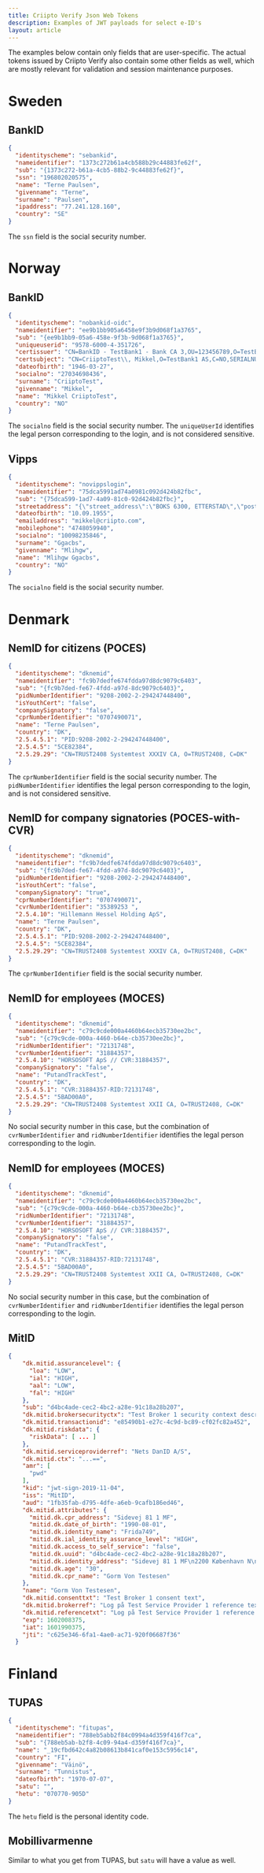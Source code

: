 ```yaml
---
title: Criipto Verify Json Web Tokens
description: Examples of JWT payloads for select e-ID's
layout: article
---
```


The examples below contain only fields that are user-specific. The actual tokens issued by Criipto Verify also contain some other fields as well, which are mostly relevant for validation and session maintenance purposes.

# Sweden
## BankID
```json
{
  "identityscheme": "sebankid",
  "nameidentifier": "1373c272b61a4cb588b29c44883fe62f",
  "sub": "{1373c272-b61a-4cb5-88b2-9c44883fe62f}",
  "ssn": "196802020575",
  "name": "Terne Paulsen",
  "givenname": "Terne",
  "surname": "Paulsen",
  "ipaddress": "77.241.128.160",
  "country": "SE"
}
```
The `ssn` field is the social security number.

# Norway
## BankID
```json
{
  "identityscheme": "nobankid-oidc",
  "nameidentifier": "ee9b1bb905a6458e9f3b9d068f1a3765",
  "sub": "{ee9b1bb9-05a6-458e-9f3b-9d068f1a3765}",
  "uniqueuserid": "9578-6000-4-351726",
  "certissuer": "CN=BankID - TestBank1 - Bank CA 3,OU=123456789,O=TestBank1 AS,C=NO;OrginatorId=9980;OriginatorName=BINAS;OriginatorId=9980",
  "certsubject": "CN=CriiptoTest\\, Mikkel,O=TestBank1 AS,C=NO,SERIALNUMBER=9578-6000-4-351726",
  "dateofbirth": "1946-03-27",
  "socialno": "27034698436",
  "surname": "CriiptoTest",
  "givenname": "Mikkel",
  "name": "Mikkel CriiptoTest",
  "country": "NO"
}
```
The `socialno` field is the social security number. The `uniqueUserId` identifies the legal person corresponding to the login, and is not considered sensitive.

## Vipps
```json
{
  "identityscheme": "novippslogin",
  "nameidentifier": "75dca5991ad74a0981c092d424b82fbc",
  "sub": "{75dca599-1ad7-4a09-81c0-92d424b82fbc}",
  "streetaddress": "{\"street_address\":\"BOKS 6300, ETTERSTAD\",\"postal_code\":\"0603\",\"region\":\"OSLO\",\"country\":\"NO\",\"formatted\":\"BOKS 6300, ETTERSTAD\\n0603\\nOSLO\\nNO\",\"address_type\":\"home\"}",
  "dateofbirth": "10.09.1955",
  "emailaddress": "mikkel@criipto.com",
  "mobilephone": "4748059940",
  "socialno": "10098235846",
  "surname": "Ggacbs",
  "givenname": "Mlihgw",
  "name": "Mlihgw Ggacbs",
  "country": "NO"
}
```
The `socialno` field is the social security number.

# Denmark
## NemID for citizens (POCES)
```json
{
  "identityscheme": "dknemid",
  "nameidentifier": "fc9b7dedfe674fdda97d8dc9079c6403",
  "sub": "{fc9b7ded-fe67-4fdd-a97d-8dc9079c6403}",
  "pidNumberIdentifier": "9208-2002-2-294247448400",
  "isYouthCert": "false",
  "companySignatory": "false",
  "cprNumberIdentifier": "0707490071",
  "name": "Terne Paulsen",
  "country": "DK",
  "2.5.4.5.1": "PID:9208-2002-2-294247448400",
  "2.5.4.5": "5CE82384",
  "2.5.29.29": "CN=TRUST2408 Systemtest XXXIV CA, O=TRUST2408, C=DK"
}
```
The `cprNumberIdentifier` field is the social security number. The `pidNumberIdentifier` identifies the legal person corresponding to the login, and is not considered sensitive.

## NemID for company signatories (POCES-with-CVR)
```json
{
  "identityscheme": "dknemid",
  "nameidentifier": "fc9b7dedfe674fdda97d8dc9079c6403",
  "sub": "{fc9b7ded-fe67-4fdd-a97d-8dc9079c6403}",
  "pidNumberIdentifier": "9208-2002-2-294247448400",
  "isYouthCert": "false",
  "companySignatory": "true",
  "cprNumberIdentifier": "0707490071",
  "cvrNumberIdentifier": "35389253 ",
  "2.5.4.10": "Hillemann Hessel Holding ApS",
  "name": "Terne Paulsen",
  "country": "DK",
  "2.5.4.5.1": "PID:9208-2002-2-294247448400",
  "2.5.4.5": "5CE82384",
  "2.5.29.29": "CN=TRUST2408 Systemtest XXXIV CA, O=TRUST2408, C=DK"
}
```
The `cprNumberIdentifier` field is the social security number.

## NemID for employees (MOCES)
```json
{
  "identityscheme": "dknemid",
  "nameidentifier": "c79c9cde000a4460b64ecb35730ee2bc",
  "sub": "{c79c9cde-000a-4460-b64e-cb35730ee2bc}",
  "ridNumberIdentifier": "72131748",
  "cvrNumberIdentifier": "31884357",
  "2.5.4.10": "HORSOSOFT ApS // CVR:31884357",
  "companySignatory": "false",
  "name": "PutandTrackTest",
  "country": "DK",
  "2.5.4.5.1": "CVR:31884357-RID:72131748",
  "2.5.4.5": "5BAD00A0",
  "2.5.29.29": "CN=TRUST2408 Systemtest XXII CA, O=TRUST2408, C=DK"
}
```
No social security number in this case, but the combination of `cvrNumberIdentifier` and `ridNumberIdentifier` identifies the legal person corresponding to the login.

## NemID for employees (MOCES)
```json
{
  "identityscheme": "dknemid",
  "nameidentifier": "c79c9cde000a4460b64ecb35730ee2bc",
  "sub": "{c79c9cde-000a-4460-b64e-cb35730ee2bc}",
  "ridNumberIdentifier": "72131748",
  "cvrNumberIdentifier": "31884357",
  "2.5.4.10": "HORSOSOFT ApS // CVR:31884357",
  "companySignatory": "false",
  "name": "PutandTrackTest",
  "country": "DK",
  "2.5.4.5.1": "CVR:31884357-RID:72131748",
  "2.5.4.5": "5BAD00A0",
  "2.5.29.29": "CN=TRUST2408 Systemtest XXII CA, O=TRUST2408, C=DK"
}
```
No social security number in this case, but the combination of `cvrNumberIdentifier` and `ridNumberIdentifier` identifies the legal person corresponding to the login.

## MitID
```json
{
    "dk.mitid.assurancelevel": {
      "loa": "LOW",
      "ial": "HIGH",
      "aal": "LOW",
      "fal": "HIGH"
    },
    "sub": "d4bc4ade-cec2-4bc2-a28e-91c18a28b207",
    "dk.mitid.brokersecurityctx": "Test Broker 1 security context description",
    "dk.mitid.transactionid": "e85490b1-e27c-4c9d-bc89-cf02fc82a452",
    "dk.mitid.riskdata": {
      "riskData": [ ... ]
    },
    "dk.mitid.serviceproviderref": "Nets DanID A/S",
    "dk.mitid.ctx": "...==",
    "amr": [
      "pwd"
    ],
    "kid": "jwt-sign-2019-11-04",
    "iss": "MitID",
    "aud": "1fb35fab-d795-4dfe-a6eb-9cafb186ed46",
    "dk.mitid.attributes": {
      "mitid.dk.cpr_address": "Sidevej 81 1 MF",
      "mitid.dk.date_of_birth": "1990-08-01",
      "mitid.dk.identity_name": "Frida749",
      "mitid.dk.ial_identity_assurance_level": "HIGH",
      "mitid.dk.access_to_self_service": "false",
      "mitid.dk.uuid": "d4bc4ade-cec2-4bc2-a28e-91c18a28b207",
      "mitid.dk.identity_address": "Sidevej 81 1 MF\n2200 København N\nDenmark",
      "mitid.dk.age": "30",
      "mitid.dk.cpr_name": "Gorm Von Testesen"
    },
    "name": "Gorm Von Testesen",
    "dk.mitid.consenttxt": "Test Broker 1 consent text",
    "dk.mitid.brokerref": "Log på Test Service Provider 1 reference text",
    "dk.mitid.referencetxt": "Log på Test Service Provider 1 reference text",
    "exp": 1602008375,
    "iat": 1601990375,
    "jti": "c625e346-6fa1-4ae0-ac71-920f06687f36"
  }
```

# Finland
## TUPAS
```json
{
  "identityscheme": "fitupas",
  "nameidentifier": "788eb5abb2f84c0994a4d359f416f7ca",
  "sub": "{788eb5ab-b2f8-4c09-94a4-d359f416f7ca}",
  "name": "_19cfbd642c4a82b08613b841caf0e153c5956c14",
  "country": "FI",
  "givenname": "Väinö",
  "surname": "Tunnistus",
  "dateofbirth": "1970-07-07",
  "satu": "",
  "hetu": "070770-905D"
}
```
The `hetu` field is the personal identity code.

## Mobillivarmenne
Similar to what you get from TUPAS, but `satu` will have a value as well.